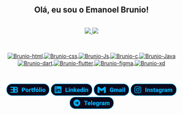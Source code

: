 <h2 align="center"> Olá, eu sou o Emanoel Brunio! </h2>

<div align="center">
  </br>
  <a href="https://github.com/emanoelbrunio">
    <img heigth="180em" width="50%" src="https://github-readme-stats.vercel.app/api?username=emanoelbrunio&show_icons=true&include_all_commits=true&count_private=false&bg_color=0E091B&title_color=00b2ff&text_color=ffffff&icon_color=ff2cdf&border_radius=15&border_color=00b2ff&count_private=true"/>
  
  <img heigth="180em" width="50%" src="https://github-readme-stats.vercel.app/api/top-langs/?username=emanoelbrunio&layout=compact&langs_count=7&bg_color=0E091B&title_color=00b2ff&text_color=ffffff&icon_color=ff2cdf&border_radius=15&border_color=00b2ff&count_private=true"/>
 
</div>

##

<div style="display: inline_block; gap: 30px" align="center">
  </br>

<img align="center" alt="Brunio-html" heigth="30" width="40" src="https://cdn.jsdelivr.net/gh/devicons/devicon/icons/html5/html5-original.svg"/>
<img align="center" alt="Brunio-css" heigth="30" width="40" src="https://cdn.jsdelivr.net/gh/devicons/devicon/icons/css3/css3-original.svg"/>
<img align="center" alt="Brunio-Js" heigth="30" width="40" src="https://cdn.jsdelivr.net/gh/devicons/devicon/icons/javascript/javascript-original.svg"/>
<img align="center" alt="Brunio-c"  heigth="30" width="40"  src="https://cdn.jsdelivr.net/gh/devicons/devicon/icons/c/c-original.svg"/>
<img align="center" alt="Brunio-Java"  heigth="30" width="40"  src="https://cdn.jsdelivr.net/gh/devicons/devicon/icons/java/java-original.svg"/>
<img align="center" alt="Brunio-dart" heigth="30" width="40" src="https://cdn.jsdelivr.net/gh/devicons/devicon/icons/dart/dart-original.svg"/>
<img align="center" alt="Brunio-flutter" heigth="30" width="40" src="https://cdn.jsdelivr.net/gh/devicons/devicon/icons/flutter/flutter-original.svg"/>
<img align="center" alt="Brunio-figma" heigth="30" width="40" src="https://cdn.jsdelivr.net/gh/devicons/devicon/icons/figma/figma-original.svg"/>
<img align="center" alt="Brunio-xd" heigth="30" width="40" src="https://cdn.jsdelivr.net/gh/devicons/devicon/icons/xd/xd-plain.svg"/>
  </br>
</div>

  ##
  </br>
<div align="center">
<a href="https://emanoelbrunio.vercel.app/" target="_blank"><img src="imagens_readme/port.png" target="_blank"></a>
<a href="https://www.linkedin.com/in/emanoel-brunio-santana-silva/" target="_blank"><img src="imagens_readme/linkedin.png" target="_blank"></a>
<a href="mailto:emanoelbrunio@gmail.com" target="_blank"><img src="imagens_readme/gmail.png" target="_blank"></a>
<a href="https://www.instagram.com/emanoelbrunio/" target="_blank"><img src="imagens_readme/insta.png" target="_blank"></a>
<a href="https://t.me/emanoelbrunio" target="_blank"><img src="imagens_readme/telegram.png" target="_blank"></a>
</div>

